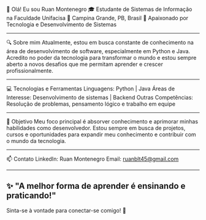 👋 Olá! Eu sou Ruan Montenegro
🎓 Estudante de Sistemas de Informação na Faculdade Unifacisa
📍 Campina Grande, PB, Brasil
🚀 Apaixonado por Tecnologia e Desenvolvimento de Sistemas

---

🔍 Sobre mim
Atualmente, estou em busca constante de conhecimento na área de desenvolvimento de software, especialmente em Python e Java. Acredito no poder da tecnologia para transformar o mundo e estou sempre aberto a novos desafios que me permitam aprender e crescer profissionalmente.

---

💻 Tecnologias e Ferramentas
Linguagens: Python | Java
Áreas de Interesse: Desenvolvimento de sistemas | Backend
Outras Competências: Resolução de problemas, pensamento lógico e trabalho em equipe

---

🌱 Objetivo
Meu foco principal é absorver conhecimento e aprimorar minhas habilidades como desenvolvedor. Estou sempre em busca de projetos, cursos e oportunidades para expandir meu conhecimento e contribuir com o mundo da tecnologia.

---

📫 Contato
LinkedIn: Ruan Montenegro
Email: ruanblt45@gmail.com

---

✨ "A melhor forma de aprender é ensinando e praticando!"
---

Sinta-se à vontade para conectar-se comigo! 🚀
